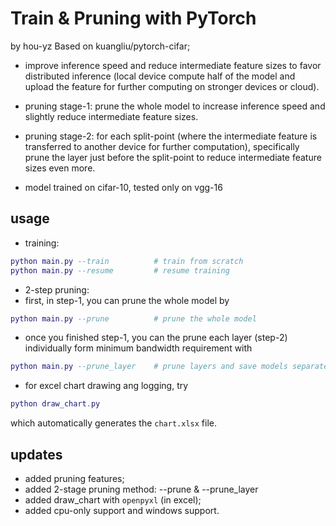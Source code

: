 # Train & Pruning with PyTorch
by hou-yz
Based on kuangliu/pytorch-cifar;


- improve inference speed and reduce intermediate feature sizes to favor distributed inference (local device compute half of the model and upload the feature for further computing on stronger devices or cloud).

- pruning stage-1: prune the whole model to increase inference speed and slightly reduce intermediate feature sizes.

- pruning stage-2: for each split-point (where the intermediate feature is transferred to another device for further computation), specifically prune the layer just before the split-point to reduce intermediate feature sizes even more.

- model trained on cifar-10, tested only on vgg-16


## usage
- training:
```lua
python main.py --train          # train from scratch
python main.py --resume         # resume training
```

- 2-step pruning:
- first, in step-1, you can prune the whole model by
```lua 
python main.py --prune          # prune the whole model
```

- once you finished step-1, you can the prune each layer (step-2) individually form minimum bandwidth requirement with 
``` lua
python main.py --prune_layer    # prune layers and save models separately
```

- for excel chart drawing ang logging, try 
```lua
python draw_chart.py
```
which automatically generates the `chart.xlsx` file.


## updates
- added pruning features;
- added 2-stage pruning method: --prune & --prune_layer
- added draw_chart with `openpyxl` (in excel);
- added cpu-only support and windows support.
